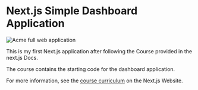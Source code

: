 # Next.js  Simple Dashboard Application

![Acme full web application](https://nextjs.org/_next/image?url=%2Flearn%2Fcourse-explainer.png&w=750&q=75&dpl=dpl_Ejtt9BCyCFNeRJdBoVsM9Es9x8xe)

This is my first Next.js application after following the Course provided in the next.js Docs.

The course contains the starting code for the dashboard application.

For more information, see the [course curriculum](https://nextjs.org/learn) on the Next.js Website.
